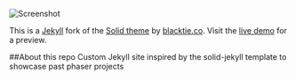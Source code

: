 
![Screenshot](https://st4ple.github.io/solid-jekyll/assets/img/browser.png)

This is a [Jekyll](http://jekyllrb.com/) fork of the [Solid theme](http://www.blacktie.co/2014/05/solid-multipurpose-theme/) by [blacktie.co](http://www.blacktie.co/). Visit the [live demo](https://st4ple.github.io/solid-jekyll/) for a preview.

##About this repo
Custom Jekyll site inspired by the solid-jekyll template to showcase past phaser projects
